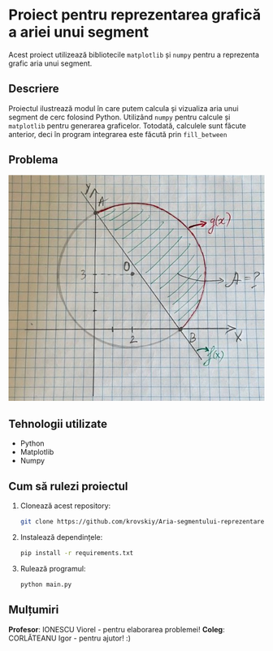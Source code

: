 # Proiect pentru reprezentarea grafică a ariei unui segment

Acest proiect utilizează bibliotecile `matplotlib` și `numpy` pentru a reprezenta grafic aria unui segment.

## Descriere
Proiectul ilustrează modul în care putem calcula și vizualiza aria unui segment de cerc folosind Python. Utilizând `numpy` pentru calcule și `matplotlib` pentru generarea graficelor. Totodată, calculele sunt făcute anterior, deci în program integrarea este făcută prin `fill_between`

## Problema 
![image](images/img_problema.jpg)

## Tehnologii utilizate
- Python
- Matplotlib
- Numpy

## Cum să rulezi proiectul
1. Clonează acest repository:
   ```bash
   git clone https://github.com/krovskiy/Aria-segmentului-reprezentare-grafica.git
2. Instalează dependințele:
   ```bash
   pip install -r requirements.txt
4. Rulează programul:
   ```bash
   python main.py
## Mulțumiri
**Profesor**: IONESCU Viorel - pentru elaborarea problemei!
**Coleg**: CORLĂTEANU Igor - pentru ajutor! :)

